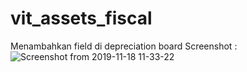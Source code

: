 # vit_assets_fiscal

Menambahkan field di depreciation board
Screenshot :
![Screenshot from 2019-11-18 11-33-22](https://user-images.githubusercontent.com/43681671/69024869-46f11c00-09f7-11ea-8393-fdd6194d21de.png)
